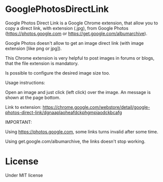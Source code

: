 # GooglePhotosDirectLink
Google Photos Direct Link is a Google Chrome extension, that allow you to copy a 
direct link, with extension (.jpg), from Google Photos (https://photos.google.com or https://get.google.com/albumarchive).

Google Photos doesn't allow to get an image direct link (with image extension [like png or jpg]).

This Chrome extension is very helpful to post images in forums or blogs, that the file extension is mandatory.

Is possible to configure the desired image size too.

Usage instructions:

Open an image and just click (left click) over the image. An message is shown at the page bottom.

Link to extension: https://chrome.google.com/webstore/detail/google-photos-direct-link/dgnaaplaoheafdckphgmpiaodckbcafg


IMPORTANT:

Using https://photos.google.com, some links turns invalid after some time.

Using get.google.com/albumarchive, the links doesn't stop working.

# License
Under MIT license
